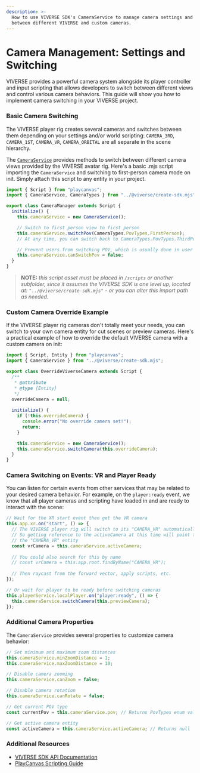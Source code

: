 ```yaml
---
description: >-
  How to use VIVERSE SDK's CameraService to manage camera settings and switch
  between different VIVERSE and custom cameras.
---
```


# Camera Management: Settings and Switching

VIVERSE provides a powerful camera system alongside its player controller and input scripting that allows developers to switch between different views and control various camera behaviors. This guide will show you how to implement camera switching in your VIVERSE project.

### Basic Camera Switching

The VIVERSE player rig creates several cameras and switches between them depending on your settings and/or world scripting: `CAMERA_3RD`, `CAMERA_1ST`, `CAMERA_VR`, `CAMERA_ORBITAL` are all separate in the scene hierarchy.

The [`CameraService`](https://viveportsoftware.github.io/pc-lib/classes/CameraService.html) provides methods to switch between different camera views provided by the VIVERSE avatar rig. Here's a basic .mjs script importing the `CameraService`  and switching to first-person camera mode on init. Simply attach this script to any entity in your project.&#x20;

```javascript
import { Script } from "playcanvas";
import { CameraService, CameraTypes } from "../@viverse/create-sdk.mjs";

export class CameraManager extends Script {
  initialize() {
    this.cameraService = new CameraService();

    // Switch to first person view to first person 
    this.cameraService.switchPov(CameraTypes.PovTypes.FirstPerson);
    // At any time, you can switch back to CameraTypes.PovTypes.ThirdPerson

    // Prevent users from switching POV, which is usually done in user settings or with the keyboard shortcut "V"
    this.cameraService.canSwitchPov = false;
  }
}
```

> **NOTE:** _this script asset must be placed in `/scripts` or another subfolder, since it assumes the VIVERSE SDK is one level up, located at: `"../@viverse/create-sdk.mjs"` - or you can alter this import path as needed._

### Custom Camera Override Example

If the VIVERSE player rig cameras don't totally meet your needs, you can switch to your own camera entity for cut scenes or preview cameras. Here's a practical example of how to override the default VIVERSE camera with a custom camera on init:

```javascript
import { Script, Entity } from "playcanvas";
import { CameraService } from "../@viverse/create-sdk.mjs";

export class OverrideViverseCamera extends Script {
  /**
   * @attribute
   * @type {Entity}
   */
  overrideCamera = null;
  
  initialize() {
    if (!this.overrideCamera) {
      console.error("No override camera set!");
      return;
    }

    this.cameraService = new CameraService();
    this.cameraService.switchCamera(this.overrideCamera);
  }
}
```

### Camera Switching on Events: VR and Player Ready

You can listen for certain events from other services that may be related to your desired camera behavior. For example, on the `player:ready` event, we know that all player cameras and scripting have loaded in and are ready to interact with the scene:

```javascript
// Wait for the XR start event then get the VR camera
this.app.xr.on("start", () => {
  // The VIVERSE player rig will switch to its "CAMERA_VR" automatically
  // So getting reference to the activeCamera at this time will point to
  // the "CAMERA_VR" entity
  const vrCamera = this.cameraService.activeCamera;
  
  // You could also search for this by name
  // const vrCamera = this.app.root.findByName("CAMERA_VR");
  
  // Then raycast from the forward vector, apply scripts, etc.
});

// Or wait for player to be ready before switching cameras
this.playerService.localPlayer.on("player:ready", () => {
  this.cameraService.switchCamera(this.previewCamera);
});
```

### Additional Camera Properties

The `CameraService` provides several properties to customize camera behavior:

```javascript
// Set minimum and maximum zoom distances
this.cameraService.minZoomDistance = 1;
this.cameraService.maxZoomDistance = 10;

// Disable camera zooming
this.cameraService.canZoom = false;

// Disable camera rotation
this.cameraService.canRotate = false;

// Get current POV type
const currentPov = this.cameraService.pov; // Returns PovTypes enum value

// Get active camera entity
const activeCamera = this.cameraService.activeCamera; // Returns null | Entity
```

### Additional Resources

* [VIVERSE SDK API Documentation](https://viveportsoftware.github.io/pc-lib/)
* [PlayCanvas Scripting Guide](https://developer.playcanvas.com/user-manual/scripting/)
